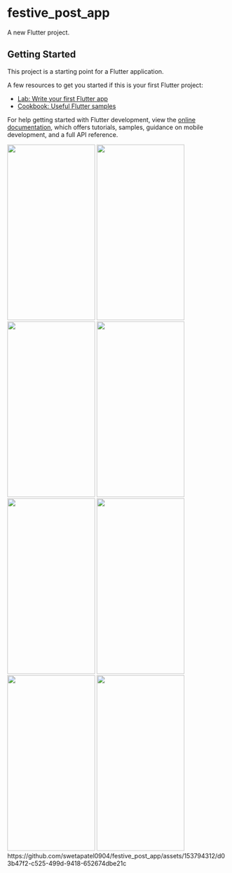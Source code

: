 # festive_post_app

A new Flutter project.

## Getting Started

This project is a starting point for a Flutter application.

A few resources to get you started if this is your first Flutter project:

- [Lab: Write your first Flutter app](https://docs.flutter.dev/get-started/codelab)
- [Cookbook: Useful Flutter samples](https://docs.flutter.dev/cookbook)

For help getting started with Flutter development, view the
[online documentation](https://docs.flutter.dev/), which offers tutorials,
samples, guidance on mobile development, and a full API reference.
<p>
<img src ="https://github.com/swetapatel0904/festive_post_app/assets/153794312/b115733c-62a5-448e-a1a0-b50bdd8e3626" height="400px" width="200px"/>
<img src="https://github.com/swetapatel0904/festive_post_app/assets/153794312/6e78faa3-c59b-4ac7-b8f9-34f4b87ad302" height="400px" width="200px"/>
  <img src="https://github.com/swetapatel0904/festive_post_app/assets/153794312/21fe38ef-1cd0-48ac-b816-7a07acabcf37" height="400px" width="200px"/>
  <img src="https://github.com/swetapatel0904/festive_post_app/assets/153794312/cdb6b77d-1234-49dc-a075-c2d70cedb558" height="400px" width="200px"/>
<img src="https://github.com/swetapatel0904/festive_post_app/assets/153794312/da055b46-a841-41eb-bb98-4aeb9a30dbf7" height="400px" width="200px"/>
<img src="https://github.com/swetapatel0904/festive_post_app/assets/153794312/8340e6b4-adaa-4c24-9036-f2ccb139f6f7" height="400px" width="200px"/>
  <img src="https://github.com/swetapatel0904/festive_post_app/assets/153794312/874d3f4b-41c1-46a6-8572-0bcb657b924d" height="400px" width="200px"/>
  <img src="https://github.com/swetapatel0904/festive_post_app/assets/153794312/7d495655-44f4-4d2c-b97a-fba2cbb9acb5" height="400px" width="200px"/>
https://github.com/swetapatel0904/festive_post_app/assets/153794312/d03b47f2-c525-499d-9418-652674dbe21c


  
  
</p>



